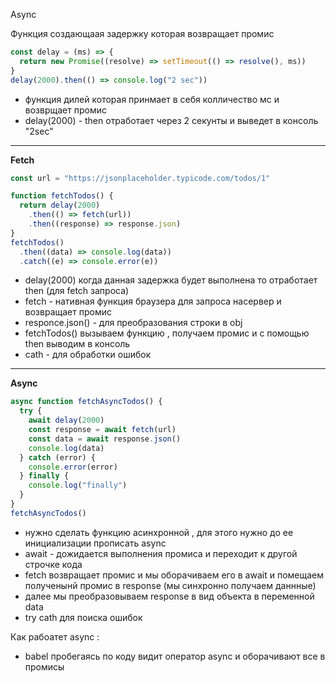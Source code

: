 Async

Функция создающаая задержку которая возвращает промис

```javascript
const delay = (ms) => {
  return new Promise((resolve) => setTimeout(() => resolve(), ms))
}
delay(2000).then(() => console.log("2 sec"))
```

- функция дилей которая принмает в себя колличество мс и возврщает промис
- delay(2000) - then отработает через 2 секунты и выведет в консоль "2sec"

---

**Fetch**

```javascript
const url = "https://jsonplaceholder.typicode.com/todos/1"

function fetchTodos() {
  return delay(2000)
    .then(() => fetch(url))
    .then((response) => response.json)
}
fetchTodos()
  .then((data) => console.log(data))
  .catch((e) => console.error(e))
```

- delay(2000) когда данная задержка будет выполнена то отработает then (для fetch запроса)
- fetch - нативная функция браузера для запроса насервер и возвращает промис
- responce.json() - для преобразования строки в obj
- fetchTodos() вызываем функцию , получаем промис и с помощью then выводим в консоль
- cath - для обработки ошибок

---

**Async**

```javascript
async function fetchAsyncTodos() {
  try {
    await delay(2000)
    const response = await fetch(url)
    const data = await response.json()
    console.log(data)
  } catch (error) {
    console.error(error)
  } finally {
    console.log("finally")
  }
}
fetchAsyncTodos()
```

- нужно сделать функцию асинхронной , для этого нужно до ее инициализации прописать async
- await - дожидается выполнения промиса и переходит к другой строчке кода
- fetch возвращает промис и мы оборачиваем его в await и помещаем полученынй промис в response (мы синхронно получаем даннные)
- далее мы преобразовываем response в вид объекта в переменной data
- try cath для поиска ошибок

Как рабоатет async :

- babel пробегаясь по коду видит оператор async и оборачивают все в промисы
